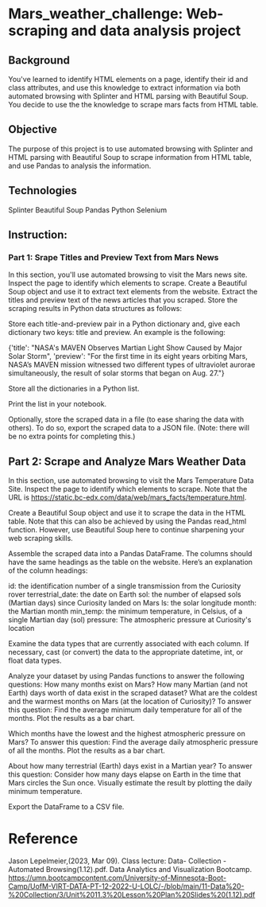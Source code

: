 # Mars_weather_challenge: Web-scraping and data analysis project

## Background
You've learned to identify HTML elements on a page, identify their id and class attributes, and use this knowledge to extract information via both automated browsing with Splinter and HTML parsing with Beautiful Soup. You decide to use the the knowledge to scrape mars facts from HTML table.

## Objective
The purpose of this project is to use automated browsing with Splinter and HTML parsing with Beautiful Soup to scrape information from HTML table, and use Pandas to analysis the information.

## Technologies
Splinter
Beautiful Soup
Pandas
Python
Selenium

## Instruction:
### Part 1: Srape Titles and Preview Text from Mars News
In this section, you'll use automated browsing to visit the Mars news site. Inspect the page to identify which elements to scrape.
Create a Beautiful Soup object and use it to extract text elements from the website.
Extract the titles and preview text of the news articles that you scraped. Store the scraping results in Python data structures as follows:

  Store each title-and-preview pair in a Python dictionary and, give each dictionary two keys: title and preview. An example is the following:

{'title': "NASA's MAVEN Observes Martian Light Show Caused by Major Solar Storm", 
 'preview': "For the first time in its eight years orbiting Mars, NASA’s MAVEN mission witnessed two different types of ultraviolet aurorae simultaneously, the result of solar storms that began on Aug. 27."}
 
Store all the dictionaries in a Python list.

Print the list in your notebook.

Optionally, store the scraped data in a file (to ease sharing the data with others). To do so, export the scraped data to a JSON file. (Note: there will be no extra points for completing this.)

## Part 2: Scrape and Analyze Mars Weather Data
In this section, use automated browsing to visit the Mars Temperature Data Site. Inspect the page to identify which elements to scrape. Note that the URL is https://static.bc-edx.com/data/web/mars_facts/temperature.html.

Create a Beautiful Soup object and use it to scrape the data in the HTML table. Note that this can also be achieved by using the Pandas read_html function. However, use Beautiful Soup here to continue sharpening your web scraping skills.

Assemble the scraped data into a Pandas DataFrame. The columns should have the same headings as the table on the website. Here’s an explanation of the column headings:

id: the identification number of a single transmission from the Curiosity rover
terrestrial_date: the date on Earth
sol: the number of elapsed sols (Martian days) since Curiosity landed on Mars
ls: the solar longitude
month: the Martian month
min_temp: the minimum temperature, in Celsius, of a single Martian day (sol)
pressure: The atmospheric pressure at Curiosity's location

Examine the data types that are currently associated with each column. If necessary, cast (or convert) the data to the appropriate datetime, int, or float data types.

Analyze your dataset by using Pandas functions to answer the following questions:
  How many months exist on Mars?
  How many Martian (and not Earth) days worth of data exist in the scraped dataset?
  What are the coldest and the warmest months on Mars (at the location of Curiosity)? To answer this question:
    Find the average minimum daily temperature for all of the months.
    Plot the results as a bar chart.
    
  Which months have the lowest and the highest atmospheric pressure on Mars? To answer this question:
    Find the average daily atmospheric pressure of all the months.
    Plot the results as a bar chart.
    
  About how many terrestrial (Earth) days exist in a Martian year? To answer this question:
    Consider how many days elapse on Earth in the time that Mars circles the Sun once.
    Visually estimate the result by plotting the daily minimum temperature.
    
Export the DataFrame to a CSV file.

# Reference
Jason Lepelmeier,(2023, Mar 09). Class lecture: Data- Collection - Automated Browsing(1.12).pdf. Data Analytics and Visualization Bootcamp. https://umn.bootcampcontent.com/University-of-Minnesota-Boot-Camp/UofM-VIRT-DATA-PT-12-2022-U-LOLC/-/blob/main/11-Data%20-%20Collection/3/Unit%2011.3%20Lesson%20Plan%20Slides%20(1.12).pdf
